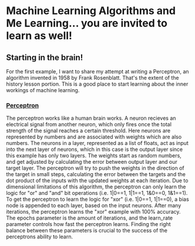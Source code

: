 # Machine Learning Algorithms and Me Learning... you are invited to learn as well!

## Starting in the brain!

For the first example, I want to share my attempt at writing a Perceptron, an algorithm invented in
1958 by Frank Rosenblatt. That's the extent of the history lesson portion. This is a good
place to start learning about the inner workings of machine learning.

### [Perceptron](perceptron.py)

The perceptron works like a human brain works. A neuron recieves an electrical signal from another neuron,
which only fires once the total strength of the signal reaches a certain threshold. Here neurons are represented
by numbers and are associated with weights which are also numbers. The neurons in a layer, represented as a list of 
floats, act as input into the next layer of neurons, which in this case is the output layer since this example has only
two layers. The weights start as random numbers, and get adjusted by calculating the error between output layer and 
our target layer. The perceptron will try to push the weights in the direction of the target in small steps, calculating
the error between the targets and the dot product of the inputs with the updated weights at each iteration. Due to dimensional
limitations of this algorithm, the perceptron can only learn the logic for "or" and "and" bit operations (i.e. 1|0==1, 1|1==1, 1&0==0, 1&1==1).
To get the perceptron to learn the logic for "xor" (i.e. 1|0==1, 1|1==0), a bias node is appended to each layer, based on
the input neurons. After many iterations, the perceptron learns the "xor" example with 100% accuracy. The epochs parameter is the
amount of iterations, and the learn_rate parameter controls how fast the perceptron learns. Finding the right balance between
these parameters is crucial to the success of the perceptrons ability to learn.
